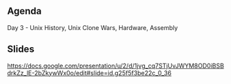 ## Agenda
Day 3 - Unix History, Unix Clone Wars, Hardware, Assembly

## Slides
https://docs.google.com/presentation/u/2/d/1jvg_cq7STjUvJWYM8OD0iBSBdrkZz_lE-2bZkywWx0o/edit#slide=id.g25f5f3be22c_0_36
